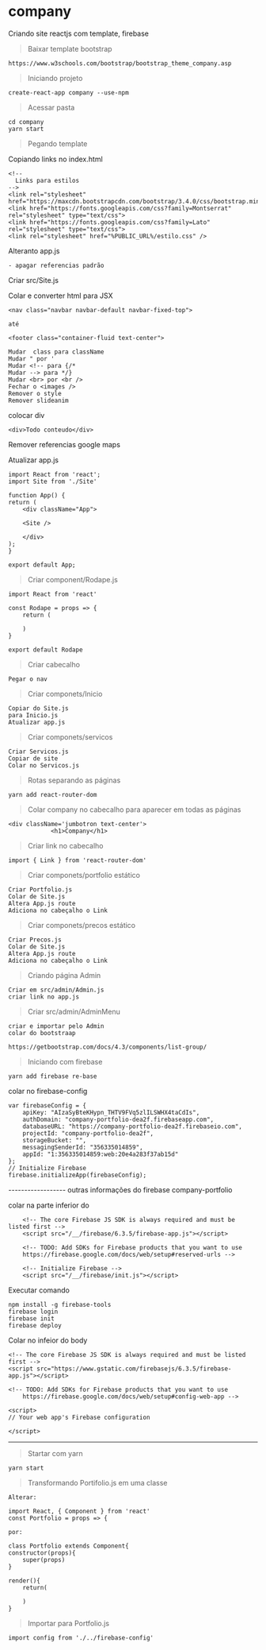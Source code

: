 # company
Criando site reactjs com template, firebase


>Baixar template bootstrap

	https://www.w3schools.com/bootstrap/bootstrap_theme_company.asp
    

>Iniciando projeto

	create-react-app company --use-npm

>Acessar pasta

    cd company
    yarn start

>Pegando template

Copiando links no index.html

    <!--
      Links para estilos
    -->
    <link rel="stylesheet" href="https://maxcdn.bootstrapcdn.com/bootstrap/3.4.0/css/bootstrap.min.css">
    <link href="https://fonts.googleapis.com/css?family=Montserrat" rel="stylesheet" type="text/css">
    <link href="https://fonts.googleapis.com/css?family=Lato" rel="stylesheet" type="text/css">
    <link rel="stylesheet" href="%PUBLIC_URL%/estilo.css" /> 

Alteranto app.js

    - apagar referencias padrão

Criar src/Site.js

Colar e converter html para JSX

    <nav class="navbar navbar-default navbar-fixed-top">

    até

    <footer class="container-fluid text-center">

    Mudar  class para className
    Mudar " por '
    Mudar <!-- para {/*
    Mudar --> para */}
    Mudar <br> por <br />
    Fechar o <images />
    Remover o style
    Remover slideanim

colocar div

    <div>Todo conteudo</div>

Remover referencias google maps

Atualizar app.js

    import React from 'react';
    import Site from './Site'

    function App() {
    return (
        <div className="App">

        <Site />
                
        </div>
    );
    }

    export default App;


>Criar component/Rodape.js

    import React from 'react'

    const Rodape = props => {
        return (
            
        )
    }

    export default Rodape

>Criar cabecalho

    Pegar o nav

>Criar componets/Inicio

    Copiar do Site.js 
    para Inicio.js
    Atualizar app.js

>Criar componets/servicos

    Criar Servicos.js
    Copiar de site 
    Colar no Servicos.js

>Rotas separando as páginas

    yarn add react-router-dom

>Colar company no cabecalho para aparecer em todas as páginas

    <div className='jumbotron text-center'>
                <h1>Company</h1> 

>Criar link no cabecalho

    import { Link } from 'react-router-dom'

>Criar componets/portfolio estático

    Criar Portfolio.js
    Colar de Site.js
    Altera App.js route
    Adiciona no cabeçalho o Link

>Criar componets/precos estático

    Criar Precos.js
    Colar de Site.js
    Altera App.js route
    Adiciona no cabeçalho o Link

>Criando página Admin

    Criar em src/admin/Admin.js
    criar link no app.js

>Criar src/admin/AdminMenu

    criar e importar pelo Admin
    colar do bootstraap

    https://getbootstrap.com/docs/4.3/components/list-group/

>Iniciando com firebase

    yarn add firebase re-base

colar no firebase-config

    var firebaseConfig = {
        apiKey: "AIzaSyBteKHypn_THTV9FVq5zlILSWHX4taCdIs",
        authDomain: "company-portfolio-dea2f.firebaseapp.com",
        databaseURL: "https://company-portfolio-dea2f.firebaseio.com",
        projectId: "company-portfolio-dea2f",
        storageBucket: "",
        messagingSenderId: "356335014859",
        appId: "1:356335014859:web:20e4a283f37ab15d"
    };
    // Initialize Firebase
    firebase.initializeApp(firebaseConfig);

------------------ outras informações do firebase
company-portfolio

colar na parte inferior do <body>

        <!-- The core Firebase JS SDK is always required and must be listed first -->
        <script src="/__/firebase/6.3.5/firebase-app.js"></script>

        <!-- TODO: Add SDKs for Firebase products that you want to use
        https://firebase.google.com/docs/web/setup#reserved-urls -->

        <!-- Initialize Firebase -->
        <script src="/__/firebase/init.js"></script>
    
Executar comando

    npm install -g firebase-tools
    firebase login
    firebase init
    firebase deploy

Colar no infeior do body

    <!-- The core Firebase JS SDK is always required and must be listed first -->
    <script src="https://www.gstatic.com/firebasejs/6.3.5/firebase-app.js"></script>

    <!-- TODO: Add SDKs for Firebase products that you want to use
        https://firebase.google.com/docs/web/setup#config-web-app -->

    <script>
    // Your web app's Firebase configuration
    
    </script>
-------------------

>Startar com yarn

    yarn start

>Transformando Portifolio.js em uma classe

    Alterar:

    import React, { Component } from 'react'
    const Portfolio = props => {

    por:

    class Portfolio extends Component{
    constructor(props){
        super(props)
    }

    render(){
        return(
            
        )
    }

>Importar para Portfolio.js


    import config from './../firebase-config'